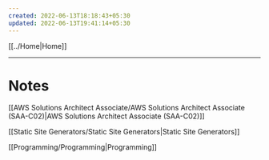```yaml
---
created: 2022-06-13T18:18:43+05:30
updated: 2022-06-13T19:41:14+05:30
---
```

[[../Home|Home]]

---
# Notes
[[AWS Solutions Architect Associate/AWS Solutions Architect Associate (SAA-C02)|AWS Solutions Architect Associate (SAA-C02)]]

[[Static Site Generators/Static Site Generators|Static Site Generators]]

[[Programming/Programming|Programming]]